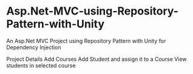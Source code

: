 # Asp.Net-MVC-using-Repository-Pattern-with-Unity
An Asp.Net MVC Project using Repository Pattern with Unity for Dependency Injection


Project Details
Add Courses
Add Student and assign it to a Course
View students in selected course
